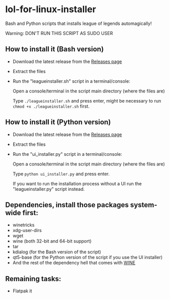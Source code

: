 # lol-for-linux-installer
Bash and Python scripts that installs league of legends automagically!

Warning: DON'T RUN THIS SCRIPT AS SUDO USER

## How to install it (Bash version)
- Download the latest release from the [Releases page](https://github.com/kassindornelles/lol-for-linux-bash-installer/releases)
- Extract the files
- Run the "leagueinstaller.sh" script in a terminal/console:

   Open a console/terminal in the script main directory (where the files are)
   
   Type `./leagueinstaller.sh` and press enter, might be necessary to run ```chmod +x ./leagueinstaller.sh``` first.

## How to install it (Python version)
- Download the latest release from the [Releases page](https://github.com/kassindornelles/lol-for-linux-bash-installer/releases)
- Extract the files
- Run the "ui_installer.py" script in a terminal/console:

  Open a console/terminal in the script main directory (where the files are)
  
  Type `python ui_installer.py` and press enter.
  
  If you want to run the installation process without a UI run the "leagueinstaller.py" script instead.

## Dependencies, install those packages system-wide first:
- winetricks
- xdg-user-dirs
- wget
- wine (both 32-bit and 64-bit support)
- tar
- kdialog (for the Bash version of the script)
- qt5-base (for the Python version of the script if you use the UI installer)
- And the rest of the dependency hell that comes with [WINE](https://www.gloriouseggroll.tv/how-to-get-out-of-wine-dependency-hell/)



## Remaining tasks:
- Flatpak it
